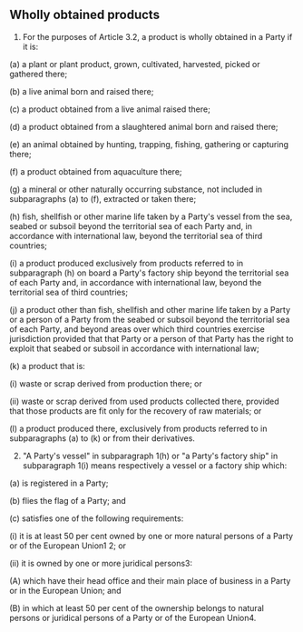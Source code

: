 ## Wholly obtained products


1. For the purposes of Article 3.2, a product is wholly obtained in a Party if it is:


(a) a plant or plant product, grown, cultivated, harvested, picked or gathered there;


(b) a live animal born and raised there;


(c) a product obtained from a live animal raised there;


(d) a product obtained from a slaughtered animal born and raised there;


(e) an animal obtained by hunting, trapping, fishing, gathering or capturing there;


(f) a product obtained from aquaculture there;


(g) a mineral or other naturally occurring substance, not included in subparagraphs (a) to (f), extracted or taken there;

(h) fish, shellfish or other marine life taken by a Party's vessel from the sea, seabed or subsoil beyond the territorial sea of each Party and, in accordance with international law, beyond the territorial sea of third countries;

(i) a product produced exclusively from products referred to in subparagraph (h) on board a Party's factory ship beyond the territorial sea of each Party and, in accordance with international law, beyond the territorial sea of third countries;

(j) a product other than fish, shellfish and other marine life taken by a Party or a person of a Party from the seabed or subsoil beyond the territorial sea of each Party, and beyond areas over which third countries exercise jurisdiction provided that that Party or a person of that Party has the right to exploit that seabed or subsoil in accordance with international law;

(k) a product that is:


(i) waste or scrap derived from production there; or


(ii) waste or scrap derived from used products collected there, provided that those products are fit only for the recovery of raw materials; or

(l) a product produced there, exclusively from products referred to in subparagraphs (a) to (k) or from their derivatives.

2. "A Party's vessel" in subparagraph 1(h) or "a Party's factory ship" in subparagraph 1(i) means respectively a vessel or a factory ship which:

(a) is registered in a Party;


(b) flies the flag of a Party; and

(c) satisfies one of the following requirements:


(i) it is at least 50 per cent owned by one or more natural persons of a Party or of the European Union1 2; or

(ii) it is owned by one or more juridical persons3:


(A) which have their head office and their main place of business in a Party or in the European Union; and

(B) in which at least 50 per cent of the ownership belongs to natural persons or juridical persons of a Party or of the European Union4.
